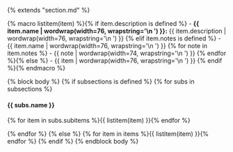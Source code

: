 {% extends "section.md" %}

{% macro listitem(item) %}{% if item.description is defined %}  - **{{ item.name | wordwrap(width=76, wrapstring='\n    ') }}:**
    {{ item.description | wordwrap(width=76, wrapstring='\n    ') }}
{% elif item.notes is defined %}  - {{ item.name | wordwrap(width=76, wrapstring='\n    ') }}
{% for note in item.notes %}    - {{ note | wordwrap(width=74, wrapstring='\n      ') }}
{% endfor %}{% else %}  - {{ item | wordwrap(width=76, wrapstring='\n    ') }}
{% endif %}{% endmacro %}

{% block body %}
{% if subsections is defined %}
{% for subs in subsections %}
#### {{ subs.name }} ####
{% for item in subs.subitems %}{{ listitem(item) }}{% endfor %}

{% endfor %}
{% else %}
{% for item in items %}{{ listitem(item) }}{% endfor %}
{% endif %}
{% endblock body %}

